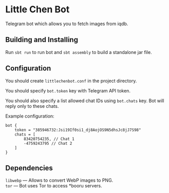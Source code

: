 # Little Chen Bot

Telegram bot which allows you to fetch images from iqdb.

## Building and Installing

Run `sbt run` to run bot and `sbt assembly` to build a standalone jar file.

## Configuration

You should create `littlechenbot.conf` in the project directory.

You should specify `bot.token` key with Telegram API token.

You should also specify a list allowed chat IDs using `bot.chats` key. Bot will reply only to these chats.

Example configuration:

```properties
bot {
	token = "385946732:Jsi19If0si1_dj8AojOS9N5dhsJc8jJ7S98"
	chats = [
		83420754235, // Chat 1
		-4759243795 // Chat 2
	]
}
```

## Dependencies

`libwebp` — Allows to convert WebP images to PNG.  
`tor` — Bot uses Tor to access *booru servers.
